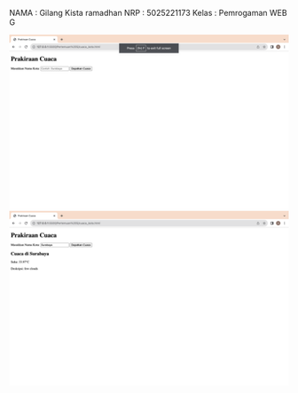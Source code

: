 NAMA : Gilang Kista ramadhan
NRP : 5025221173
Kelas : Pemrogaman WEB G

![Alt text](<Screenshot 2023-10-06 at 15.44.11.png>)
![Alt text](<Screenshot 2023-10-06 at 15.44.17.png>)
